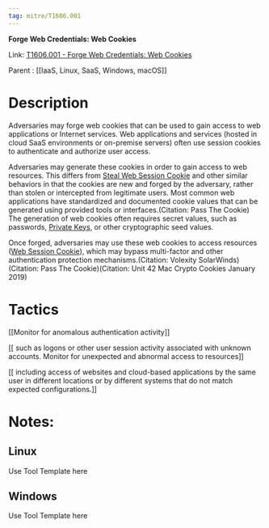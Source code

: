```yaml
---
tag: mitre/T1606.001
---
```


**Forge Web Credentials: Web Cookies**

Link: [T1606.001 - Forge Web Credentials: Web Cookies](https://attack.mitre.org/techniques/T1606/001)

Parent : [[IaaS, Linux, SaaS, Windows, macOS]]


# Description

Adversaries may forge web cookies that can be used to gain access to web applications or Internet services. Web applications and services (hosted in cloud SaaS environments or on-premise servers) often use session cookies to authenticate and authorize user access.

Adversaries may generate these cookies in order to gain access to web resources. This differs from [Steal Web Session Cookie](https://attack.mitre.org/techniques/T1539) and other similar behaviors in that the cookies are new and forged by the adversary, rather than stolen or intercepted from legitimate users. Most common web applications have standardized and documented cookie values that can be generated using provided tools or interfaces.(Citation: Pass The Cookie) The generation of web cookies often requires secret values, such as passwords, [Private Keys](https://attack.mitre.org/techniques/T1552/004), or other cryptographic seed values.

Once forged, adversaries may use these web cookies to access resources ([Web Session Cookie](https://attack.mitre.org/techniques/T1550/004)), which may bypass multi-factor and other authentication protection mechanisms.(Citation: Volexity SolarWinds)(Citation: Pass The Cookie)(Citation: Unit 42 Mac Crypto Cookies January 2019)

# Tactics


[[Monitor for anomalous authentication activity]]

[[ such as logons or other user session activity associated with unknown accounts. Monitor for unexpected and abnormal access to resources]]

[[ including access of websites and cloud-based applications by the same user in different locations or by different systems that do not match expected configurations.]]


# Notes:

## Linux

Use Tool Template here

## Windows

Use Tool Template here